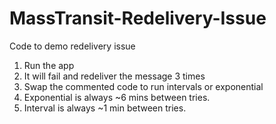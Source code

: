 # MassTransit-Redelivery-Issue

Code to demo redelivery issue

1. Run the app
2. It will fail and redeliver the message 3 times
3. Swap the commented code to run intervals or exponential
4. Exponential is always ~6 mins between tries.
5. Interval is always ~1 min between tries.